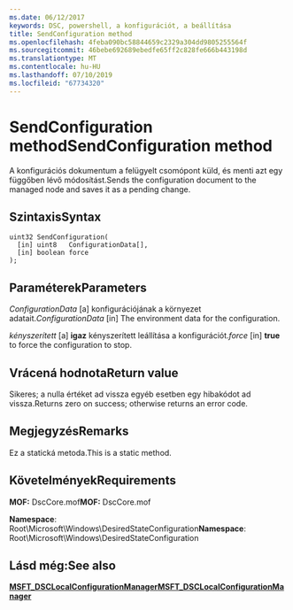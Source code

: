 ```yaml
---
ms.date: 06/12/2017
keywords: DSC, powershell, a konfigurációt, a beállítása
title: SendConfiguration method
ms.openlocfilehash: 4feba090bc58844659c2329a304dd9805255564f
ms.sourcegitcommit: 46bebe692689ebedfe65ff2c828fe666b443198d
ms.translationtype: MT
ms.contentlocale: hu-HU
ms.lasthandoff: 07/10/2019
ms.locfileid: "67734320"
---
```

# <a name="sendconfiguration-method"></a><span data-ttu-id="7b9ab-103">SendConfiguration method</span><span class="sxs-lookup"><span data-stu-id="7b9ab-103">SendConfiguration method</span></span>

<span data-ttu-id="7b9ab-104">A konfigurációs dokumentum a felügyelt csomópont küld, és menti azt egy függőben lévő módosítást.</span><span class="sxs-lookup"><span data-stu-id="7b9ab-104">Sends the configuration document to the managed node and saves it as a pending change.</span></span>

## <a name="syntax"></a><span data-ttu-id="7b9ab-105">Szintaxis</span><span class="sxs-lookup"><span data-stu-id="7b9ab-105">Syntax</span></span>

```mof
uint32 SendConfiguration(
  [in] uint8   ConfigurationData[],
  [in] boolean force
);
```

## <a name="parameters"></a><span data-ttu-id="7b9ab-106">Paraméterek</span><span class="sxs-lookup"><span data-stu-id="7b9ab-106">Parameters</span></span>

<span data-ttu-id="7b9ab-107">*ConfigurationData* \[a\] konfigurációjának a környezet adatait.</span><span class="sxs-lookup"><span data-stu-id="7b9ab-107">*ConfigurationData* \[in\] The environment data for the configuration.</span></span>

<span data-ttu-id="7b9ab-108">*kényszerített* \[a\] **igaz** kényszerített leállítása a konfigurációt.</span><span class="sxs-lookup"><span data-stu-id="7b9ab-108">*force* \[in\] **true** to force the configuration to stop.</span></span>

## <a name="return-value"></a><span data-ttu-id="7b9ab-109">Vrácená hodnota</span><span class="sxs-lookup"><span data-stu-id="7b9ab-109">Return value</span></span>

<span data-ttu-id="7b9ab-110">Sikeres; a nulla értéket ad vissza egyéb esetben egy hibakódot ad vissza.</span><span class="sxs-lookup"><span data-stu-id="7b9ab-110">Returns zero on success; otherwise returns an error code.</span></span>

## <a name="remarks"></a><span data-ttu-id="7b9ab-111">Megjegyzés</span><span class="sxs-lookup"><span data-stu-id="7b9ab-111">Remarks</span></span>

<span data-ttu-id="7b9ab-112">Ez a statická metoda.</span><span class="sxs-lookup"><span data-stu-id="7b9ab-112">This is a static method.</span></span>

## <a name="requirements"></a><span data-ttu-id="7b9ab-113">Követelmények</span><span class="sxs-lookup"><span data-stu-id="7b9ab-113">Requirements</span></span>

<span data-ttu-id="7b9ab-114">**MOF:** DscCore.mof</span><span class="sxs-lookup"><span data-stu-id="7b9ab-114">**MOF:** DscCore.mof</span></span>

<span data-ttu-id="7b9ab-115">**Namespace**: Root\Microsoft\Windows\DesiredStateConfiguration</span><span class="sxs-lookup"><span data-stu-id="7b9ab-115">**Namespace**: Root\Microsoft\Windows\DesiredStateConfiguration</span></span>

## <a name="see-also"></a><span data-ttu-id="7b9ab-116">Lásd még:</span><span class="sxs-lookup"><span data-stu-id="7b9ab-116">See also</span></span>

[<span data-ttu-id="7b9ab-117">**MSFT_DSCLocalConfigurationManager**</span><span class="sxs-lookup"><span data-stu-id="7b9ab-117">**MSFT_DSCLocalConfigurationManager**</span></span>](msft-dsclocalconfigurationmanager.md)
